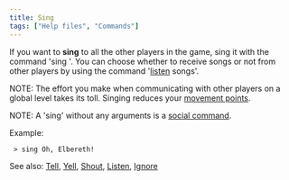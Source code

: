 ```yaml
---
title: Sing
tags: ["Help files", "Commands"]
---
```

If you want to **sing** to all the other players in the game, sing it
with the command 'sing <argument>'. You can choose whether to receive
songs or not from other players by using the command
'[listen](listen "wikilink") songs'.

NOTE: The effort you make when communicating with other players on a
global level takes its toll. Singing reduces your [movement
points](movement_points "wikilink").

NOTE: A 'sing' without any arguments is a [social
command](socials "wikilink").

Example:

` > sing Oh, Elbereth!`

See also: [Tell](Tell "wikilink"), [Yell](Yell "wikilink"),
[Shout](Shout "wikilink"), [Listen](Listen "wikilink"),
[Ignore](Ignore "wikilink")
